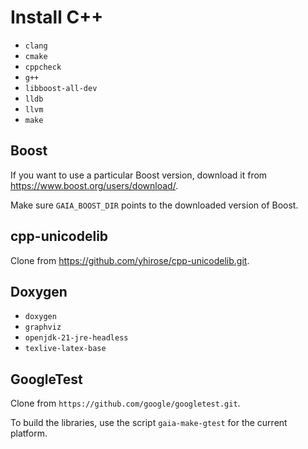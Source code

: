 # Install C++

* `clang`
* `cmake`
* `cppcheck`
* `g++`
* `libboost-all-dev`
* `lldb`
* `llvm`
* `make`

## Boost

If you want to use a particular Boost version, download it from <https://www.boost.org/users/download/>.

Make sure `GAIA_BOOST_DIR` points to the downloaded version of Boost.

## cpp-unicodelib

Clone from <https://github.com/yhirose/cpp-unicodelib.git>.

## Doxygen

* `doxygen`
* `graphviz`
* `openjdk-21-jre-headless`
* `texlive-latex-base`

## GoogleTest

Clone from `https://github.com/google/googletest.git`.

To build the libraries, use the script `gaia-make-gtest` for the current platform.
